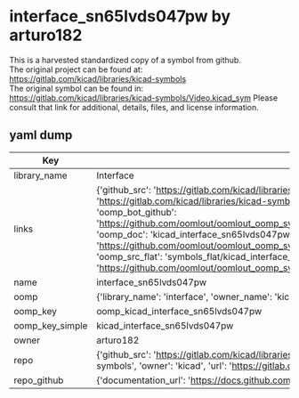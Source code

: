 # interface_sn65lvds047pw by arturo182  
This is a harvested standardized copy of a symbol from github.  
The original project can be found at:  
https://gitlab.com/kicad/libraries/kicad-symbols  
The original symbol can be found in:
https://gitlab.com/kicad/libraries/kicad-symbols/Video.kicad_sym
Please consult that link for additional, details, files, and license information.  
## yaml dump  
| Key | Value |  
| --- | --- |  
| library_name | Interface |  
| links | {'github_src': 'https://gitlab.com/kicad/libraries/kicad-symbols/Video.kicad_sym', 'github_src_repo': 'https://gitlab.com/kicad/libraries/kicad-symbols', 'oomp_bot': 'kicad_interface_sn65lvds047pw/working', 'oomp_bot_github': 'https://github.com/oomlout/oomlout_oomp_symbol_bot/tree/main/kicad_interface_sn65lvds047pw/working', 'oomp_doc': 'kicad_interface_sn65lvds047pw/working', 'oomp_doc_github': 'https://github.com/oomlout/oomlout_oomp_symbol_doc/tree/main/kicad_interface_sn65lvds047pw/working', 'oomp_src_flat': 'symbols_flat/kicad_interface_sn65lvds047pw/working', 'oomp_src_flat_github': 'https://github.com/oomlout/oomlout_oomp_symbol_src/tree/main/kicad_interface_sn65lvds047pw/working'} |  
| name | interface_sn65lvds047pw |  
| oomp | {'library_name': 'interface', 'owner_name': 'kicad', 'symbol_name': 'interface_sn65lvds047pw'} |  
| oomp_key | oomp_kicad_interface_sn65lvds047pw |  
| oomp_key_simple | kicad_interface_sn65lvds047pw |  
| owner | arturo182 |  
| repo | {'github_src': 'https://gitlab.com/kicad/libraries/kicad-symbols/Video.kicad_sym', 'name': 'libraries/kicad-symbols', 'owner': 'kicad', 'url': 'https://gitlab.com/kicad/libraries/kicad-symbols'} |  
| repo_github | {'documentation_url': 'https://docs.github.com/rest/repos/repos#get-a-repository', 'message': 'Not Found'} |  

